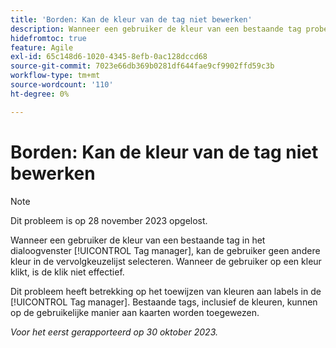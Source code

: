 ```yaml
---
title: 'Borden: Kan de kleur van de tag niet bewerken'
description: Wanneer een gebruiker de kleur van een bestaande tag probeert te bewerken in Tagbeheer, kan de gebruiker geen andere kleur selecteren in de vervolgkeuzelijst. Wanneer de gebruiker op een kleur klikt, is de klik niet effectief.
hidefromtoc: true
feature: Agile
exl-id: 65c148d6-1020-4345-8efb-0ac128dccd68
source-git-commit: 7023e66db369b0281df644fae9cf9902ffd59c3b
workflow-type: tm+mt
source-wordcount: '110'
ht-degree: 0%

---
```


# Borden: Kan de kleur van de tag niet bewerken

>[!NOTE]
>
>Dit probleem is op 28 november 2023 opgelost.

Wanneer een gebruiker de kleur van een bestaande tag in het dialoogvenster [!UICONTROL Tag manager], kan de gebruiker geen andere kleur in de vervolgkeuzelijst selecteren. Wanneer de gebruiker op een kleur klikt, is de klik niet effectief.

Dit probleem heeft betrekking op het toewijzen van kleuren aan labels in de [!UICONTROL Tag manager]. Bestaande tags, inclusief de kleuren, kunnen op de gebruikelijke manier aan kaarten worden toegewezen.

_Voor het eerst gerapporteerd op 30 oktober 2023._
